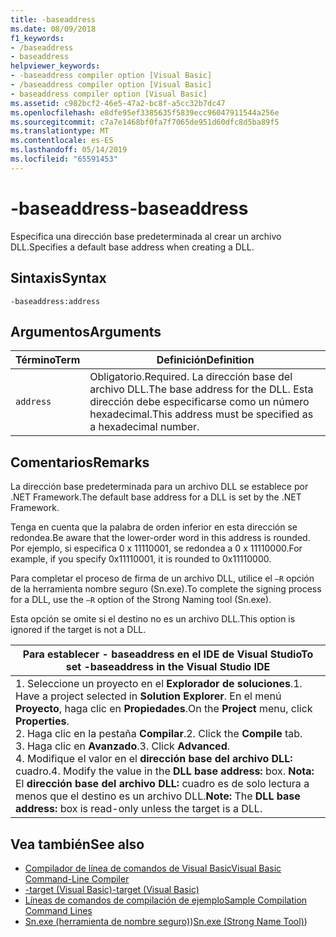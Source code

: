 ```yaml
---
title: -baseaddress
ms.date: 08/09/2018
f1_keywords:
- /baseaddress
- baseaddress
helpviewer_keywords:
- -baseaddress compiler option [Visual Basic]
- /baseaddress compiler option [Visual Basic]
- baseaddress compiler option [Visual Basic]
ms.assetid: c982bcf2-46e5-47a2-bc8f-a5cc32b7dc47
ms.openlocfilehash: e8dfe95ef3385635f5839ecc96047911544a256e
ms.sourcegitcommit: c7a7e1468bf0fa7f7065de951d60dfc8d5ba89f5
ms.translationtype: MT
ms.contentlocale: es-ES
ms.lasthandoff: 05/14/2019
ms.locfileid: "65591453"
---
```

# <a name="-baseaddress"></a><span data-ttu-id="f2312-102">-baseaddress</span><span class="sxs-lookup"><span data-stu-id="f2312-102">-baseaddress</span></span>
<span data-ttu-id="f2312-103">Especifica una dirección base predeterminada al crear un archivo DLL.</span><span class="sxs-lookup"><span data-stu-id="f2312-103">Specifies a default base address when creating a DLL.</span></span>  
  
## <a name="syntax"></a><span data-ttu-id="f2312-104">Sintaxis</span><span class="sxs-lookup"><span data-stu-id="f2312-104">Syntax</span></span>  
  
```  
-baseaddress:address  
```  
  
## <a name="arguments"></a><span data-ttu-id="f2312-105">Argumentos</span><span class="sxs-lookup"><span data-stu-id="f2312-105">Arguments</span></span>  
  
|<span data-ttu-id="f2312-106">Término</span><span class="sxs-lookup"><span data-stu-id="f2312-106">Term</span></span>|<span data-ttu-id="f2312-107">Definición</span><span class="sxs-lookup"><span data-stu-id="f2312-107">Definition</span></span>|  
|---|---|  
|`address`|<span data-ttu-id="f2312-108">Obligatorio.</span><span class="sxs-lookup"><span data-stu-id="f2312-108">Required.</span></span> <span data-ttu-id="f2312-109">La dirección base del archivo DLL.</span><span class="sxs-lookup"><span data-stu-id="f2312-109">The base address for the DLL.</span></span> <span data-ttu-id="f2312-110">Esta dirección debe especificarse como un número hexadecimal.</span><span class="sxs-lookup"><span data-stu-id="f2312-110">This address must be specified as a hexadecimal number.</span></span>|  
  
## <a name="remarks"></a><span data-ttu-id="f2312-111">Comentarios</span><span class="sxs-lookup"><span data-stu-id="f2312-111">Remarks</span></span>  
 <span data-ttu-id="f2312-112">La dirección base predeterminada para un archivo DLL se establece por .NET Framework.</span><span class="sxs-lookup"><span data-stu-id="f2312-112">The default base address for a DLL is set by the .NET Framework.</span></span>  
  
 <span data-ttu-id="f2312-113">Tenga en cuenta que la palabra de orden inferior en esta dirección se redondea.</span><span class="sxs-lookup"><span data-stu-id="f2312-113">Be aware that the lower-order word in this address is rounded.</span></span> <span data-ttu-id="f2312-114">Por ejemplo, si especifica 0 x 11110001, se redondea a 0 x 11110000.</span><span class="sxs-lookup"><span data-stu-id="f2312-114">For example, if you specify 0x11110001, it is rounded to 0x11110000.</span></span>  
  
 <span data-ttu-id="f2312-115">Para completar el proceso de firma de un archivo DLL, utilice el `–R` opción de la herramienta nombre seguro (Sn.exe).</span><span class="sxs-lookup"><span data-stu-id="f2312-115">To complete the signing process for a DLL, use the `–R` option of the Strong Naming tool (Sn.exe).</span></span>  
  
 <span data-ttu-id="f2312-116">Esta opción se omite si el destino no es un archivo DLL.</span><span class="sxs-lookup"><span data-stu-id="f2312-116">This option is ignored if the target is not a DLL.</span></span>  
  
|<span data-ttu-id="f2312-117">Para establecer - baseaddress en el IDE de Visual Studio</span><span class="sxs-lookup"><span data-stu-id="f2312-117">To set -baseaddress in the Visual Studio IDE</span></span>|  
|---|  
|<span data-ttu-id="f2312-118">1.  Seleccione un proyecto en el **Explorador de soluciones**.</span><span class="sxs-lookup"><span data-stu-id="f2312-118">1.  Have a project selected in **Solution Explorer**.</span></span> <span data-ttu-id="f2312-119">En el menú **Proyecto**, haga clic en **Propiedades**.</span><span class="sxs-lookup"><span data-stu-id="f2312-119">On the **Project** menu, click **Properties**.</span></span> <br /><span data-ttu-id="f2312-120">2.  Haga clic en la pestaña **Compilar**.</span><span class="sxs-lookup"><span data-stu-id="f2312-120">2.  Click the **Compile** tab.</span></span><br /><span data-ttu-id="f2312-121">3.  Haga clic en **Avanzado**.</span><span class="sxs-lookup"><span data-stu-id="f2312-121">3.  Click **Advanced**.</span></span><br /><span data-ttu-id="f2312-122">4.  Modifique el valor en el **dirección base del archivo DLL:** cuadro.</span><span class="sxs-lookup"><span data-stu-id="f2312-122">4.  Modify the value in the **DLL base address:** box.</span></span> <span data-ttu-id="f2312-123">**Nota:**      El **dirección base del archivo DLL:** cuadro es de solo lectura a menos que el destino es un archivo DLL.</span><span class="sxs-lookup"><span data-stu-id="f2312-123">**Note:**      The **DLL base address:** box is read-only unless the target is a DLL.</span></span>|  
  
## <a name="see-also"></a><span data-ttu-id="f2312-124">Vea también</span><span class="sxs-lookup"><span data-stu-id="f2312-124">See also</span></span>

- [<span data-ttu-id="f2312-125">Compilador de línea de comandos de Visual Basic</span><span class="sxs-lookup"><span data-stu-id="f2312-125">Visual Basic Command-Line Compiler</span></span>](../../../visual-basic/reference/command-line-compiler/index.md)
- [<span data-ttu-id="f2312-126">-target (Visual Basic)</span><span class="sxs-lookup"><span data-stu-id="f2312-126">-target (Visual Basic)</span></span>](../../../visual-basic/reference/command-line-compiler/target.md)
- [<span data-ttu-id="f2312-127">Líneas de comandos de compilación de ejemplo</span><span class="sxs-lookup"><span data-stu-id="f2312-127">Sample Compilation Command Lines</span></span>](../../../visual-basic/reference/command-line-compiler/sample-compilation-command-lines.md)
- <span data-ttu-id="f2312-128">[Sn.exe (herramienta de nombre seguro)](../../../framework/tools/sn-exe-strong-name-tool.md))</span><span class="sxs-lookup"><span data-stu-id="f2312-128">[Sn.exe (Strong Name Tool)](../../../framework/tools/sn-exe-strong-name-tool.md))</span></span>
